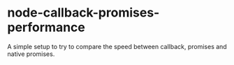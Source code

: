 # node-callback-promises-performance
A simple setup to try to compare the speed between callback, promises and native promises.
